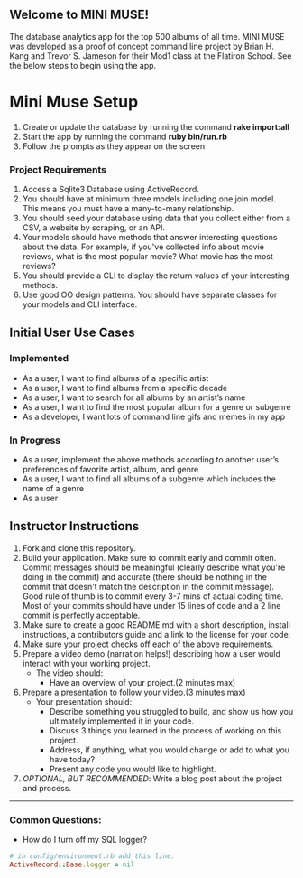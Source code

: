 ## Welcome to MINI MUSE!
The database analytics app for the top 500 albums of all time. MINI MUSE was developed as a proof of concept command line project by Brian H. Kang and Trevor S. Jameson for their Mod1 class at the Flatiron School. See the below steps to begin using the app.

# Mini Muse Setup
1. Create or update the database by running the command __rake import:all__
2. Start the app by running the command __ruby bin/run.rb__
3. Follow the prompts as they appear on the screen


### Project Requirements

1. Access a Sqlite3 Database using ActiveRecord.
2. You should have at minimum three models including one join model. This means you must have a many-to-many relationship.
3. You should seed your database using data that you collect either from a CSV, a website by scraping, or an API.
4. Your models should have methods that answer interesting questions about the data. For example, if you've collected info about movie reviews, what is the most popular movie? What movie has the most reviews?
5. You should provide a CLI to display the return values of your interesting methods.  
6. Use good OO design patterns. You should have separate classes for your models and CLI interface.

## Initial User Use Cases
### Implemented
- As a user, I want to find albums of a specific artist
- As a user, I want to find albums from a specific decade
- As a user, I want to search for all albums by an artist’s name
- As a user, I want to find the most popular album for a genre or subgenre
- As a developer, I want lots of command line gifs and memes in my app

### In Progress
- As a user, implement the above methods according to another user’s preferences of favorite artist, album, and genre
- As a user, I want to find all albums of a subgenre which includes the name of a genre
- As a user

## Instructor Instructions

1. Fork and clone this repository.
2. Build your application. Make sure to commit early and commit often. Commit messages should be meaningful (clearly describe what you're doing in the commit) and accurate (there should be nothing in the commit that doesn't match the description in the commit message). Good rule of thumb is to commit every 3-7 mins of actual coding time. Most of your commits should have under 15 lines of code and a 2 line commit is perfectly acceptable.
3. Make sure to create a good README.md with a short description, install instructions, a contributors guide and a link to the license for your code.
4. Make sure your project checks off each of the above requirements.
5. Prepare a video demo (narration helps!) describing how a user would interact with your working project.
    * The video should:
      - Have an overview of your project.(2 minutes max)
6. Prepare a presentation to follow your video.(3 minutes max)
    * Your presentation should:
      - Describe something you struggled to build, and show us how you ultimately implemented it in your code.
      - Discuss 3 things you learned in the process of working on this project.
      - Address, if anything, what you would change or add to what you have today?
      - Present any code you would like to highlight.   
7. *OPTIONAL, BUT RECOMMENDED*: Write a blog post about the project and process.

---
### Common Questions:
- How do I turn off my SQL logger?
```ruby
# in config/environment.rb add this line:
ActiveRecord::Base.logger = nil
```
